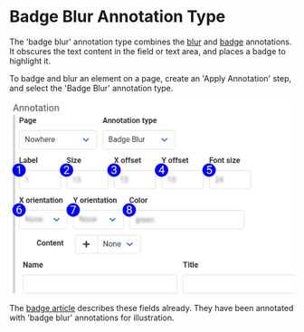 # Badge Blur Annotation Type

The 'badge blur' annotation type combines the [blur](annotation_type_blur.md) and [badge](annotation_type_badge.md) annotations. It obscures the text content in the field or text area, and places a badge to highlight it.

To badge and blur an element on a page, create an 'Apply Annotation' step, and select the 'Badge Blur' annotation type.

![Badge Annotation Form Reference](images/annotation_subform_badge_blur.png)

The [badge article](annotation_type_badge.md) describes these fields already. They have been annotated with 'badge blur' annotations for illustration.